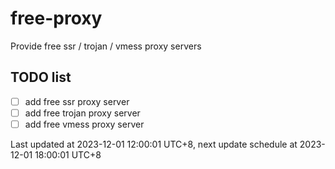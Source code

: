 
# free-proxy
Provide free ssr / trojan / vmess proxy servers


## TODO list
- [ ] add free ssr proxy server
- [ ] add free trojan proxy server
- [ ] add free vmess proxy server

Last updated at 2023-12-01 12:00:01 UTC+8, next update schedule at 2023-12-01 18:00:01 UTC+8

